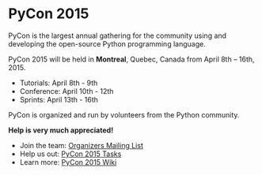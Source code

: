 PyCon 2015
==========

PyCon is the largest annual gathering for the community using and developing the open-source Python programming language.

PyCon 2015 will be held in **Montreal**, Quebec, Canada from April 8th – 16th, 2015.

- Tutorials: April 8th - 9th 
- Conference: April 10th - 12th
- Sprints: April 13th - 16th 

PyCon is organized and run by volunteers from the Python community.

**Help is very much appreciated!**

- Join the team: [Organizers Mailing List](http://mail.python.org/mailman/listinfo/pycon-organizers)
- Help us out: [PyCon 2015 Tasks](https://github.com/PyCon/2015/issues)
- Learn more: [PyCon 2015 Wiki](https://github.com/PyCon/2015/wiki)
